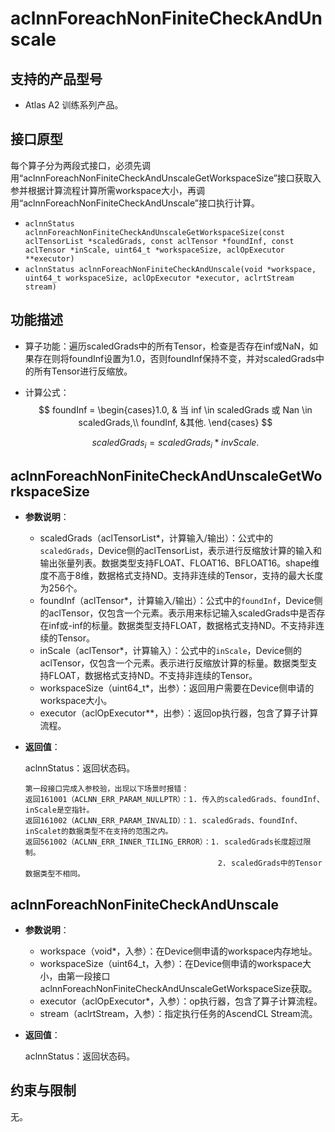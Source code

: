 # aclnnForeachNonFiniteCheckAndUnscale

## 支持的产品型号

- Atlas A2 训练系列产品。

## 接口原型

每个算子分为两段式接口，必须先调用“aclnnForeachNonFiniteCheckAndUnscaleGetWorkspaceSize”接口获取入参并根据计算流程计算所需workspace大小，再调用“aclnnForeachNonFiniteCheckAndUnscale”接口执行计算。

- `aclnnStatus aclnnForeachNonFiniteCheckAndUnscaleGetWorkspaceSize(const aclTensorList *scaledGrads, const aclTensor *foundInf, const aclTensor *inScale, uint64_t *workspaceSize, aclOpExecutor **executor)`
- `aclnnStatus aclnnForeachNonFiniteCheckAndUnscale(void *workspace, uint64_t workspaceSize, aclOpExecutor *executor, aclrtStream stream)`

## 功能描述

- 算子功能：遍历scaledGrads中的所有Tensor，检查是否存在inf或NaN，如果存在则将foundInf设置为1.0，否则foundInf保持不变，并对scaledGrads中的所有Tensor进行反缩放。

- 计算公式：
  $$
  foundInf = \begin{cases}1.0, & 当 inf \in  scaledGrads 或 Nan \in scaledGrads,\\
    foundInf, &其他.
  \end{cases}
  $$

  $$
   scaledGrads_i = {scaledGrads}_{i}*{invScale}.
  $$

## aclnnForeachNonFiniteCheckAndUnscaleGetWorkspaceSize

- **参数说明**：

  - scaledGrads（aclTensorList*，计算输入/输出）：公式中的`scaledGrads`，Device侧的aclTensorList，表示进行反缩放计算的输入和输出张量列表。数据类型支持FLOAT、FLOAT16、BFLOAT16。shape维度不高于8维，数据格式支持ND。支持非连续的Tensor，支持的最大长度为256个。
  - foundInf（aclTensor*，计算输入/输出）：公式中的`foundInf`，Device侧的aclTensor，仅包含一个元素。表示用来标记输入scaledGrads中是否存在inf或-inf的标量。数据类型支持FLOAT，数据格式支持ND。不支持非连续的Tensor。
  - inScale（aclTensor*，计算输入）：公式中的`inScale`，Device侧的aclTensor，仅包含一个元素。表示进行反缩放计算的标量。数据类型支持FLOAT，数据格式支持ND。不支持非连续的Tensor。
  - workspaceSize（uint64_t\*，出参）：返回用户需要在Device侧申请的workspace大小。
  - executor（aclOpExecutor\**，出参）：返回op执行器，包含了算子计算流程。

- **返回值**：

  aclnnStatus：返回状态码。

  ```
  第一段接口完成入参校验，出现以下场景时报错：
  返回161001（ACLNN_ERR_PARAM_NULLPTR）：1. 传入的scaledGrads、foundInf、inScale是空指针。
  返回161002（ACLNN_ERR_PARAM_INVALID）：1. scaledGrads、foundInf、inScalet的数据类型不在支持的范围之内。
  返回561002（ACLNN_ERR_INNER_TILING_ERROR）：1. scaledGrads长度超过限制。
                                             2. scaledGrads中的Tensor数据类型不相同。                                  
  ```

## aclnnForeachNonFiniteCheckAndUnscale

- **参数说明**：

  - workspace（void\*，入参）：在Device侧申请的workspace内存地址。
  - workspaceSize（uint64_t，入参）：在Device侧申请的workspace大小，由第一段接口aclnnForeachNonFiniteCheckAndUnscaleGetWorkspaceSize获取。
  - executor（aclOpExecutor\*，入参）：op执行器，包含了算子计算流程。
  - stream（aclrtStream，入参）：指定执行任务的AscendCL Stream流。

- **返回值**：

  aclnnStatus：返回状态码。

## 约束与限制

无。
